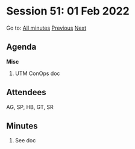 # Session 51: 01 Feb 2022

Go to: [All minutes](#) [Previous](../01/30.md) [Next](01.md)

## Agenda

**Misc**

1. UTM ConOps doc

## Attendees

AG, SP, HB, GT, SR

## Minutes

1. See doc